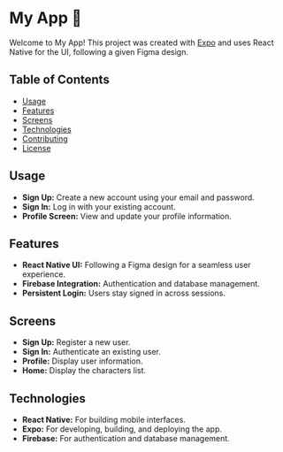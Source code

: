 # My App 👋

Welcome to My App! This project was created with [Expo](https://expo.dev) and uses React Native for the UI, following a given Figma design.

## Table of Contents

- [Usage](#usage)
- [Features](#features)
- [Screens](#screens)
- [Technologies](#technologies)
- [Contributing](#contributing)
- [License](#license)


## Usage

- **Sign Up:** Create a new account using your email and password.
- **Sign In:** Log in with your existing account.
- **Profile Screen:** View and update your profile information.

## Features

- **React Native UI:** Following a Figma design for a seamless user experience.
- **Firebase Integration:** Authentication and database management.
- **Persistent Login:** Users stay signed in across sessions.

## Screens

- **Sign Up:** Register a new user.
- **Sign In:** Authenticate an existing user.
- **Profile:** Display user information.
- **Home:** Display the characters list.

## Technologies

- **React Native:** For building mobile interfaces.
- **Expo:** For developing, building, and deploying the app.
- **Firebase:** For authentication and database management.


